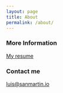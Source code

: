 ```yaml
---
layout: page
title: About
permalink: /about/
---
```


### More Information

[My resume](https://github.com/pathcl/docs/raw/master/cvitae_en.pdf)

### Contact me

[luis@sanmartin.io](mailto:luis@sanmartin.io)
